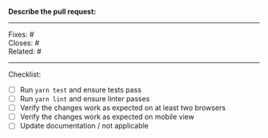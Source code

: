 **Describe the pull request:**
<!-- This should include a description of the bug/feature and how you solved it -->



---

<!-- Tags (fill and keep as many as applicable) -->

Fixes: # <!-- number of issue (implies Closes tag) or commit SHA -->\
Closes: # <!-- number of issue or pull request -->\
Related: # <!-- number of issue/pull request, or link to external discussion -->

---

Checklist:

<!-- To check an item, fill the brackets with the letter `x`; the result should look like `[x]`.-->

- [ ] Run `yarn test` and ensure tests pass
- [ ] Run `yarn lint` and ensure linter passes
- [ ] Verify the changes work as expected on at least two browsers
- [ ] Verify the changes work as expected on mobile view
- [ ] Update documentation / not applicable
